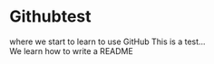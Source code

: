 # Githubtest
where we start to learn to use GitHub 
This is a test...\
We learn how to write a README
